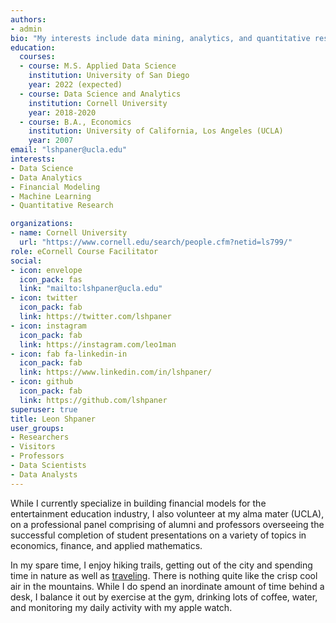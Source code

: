 ```yaml
---
authors:
- admin
bio: "My interests include data mining, analytics, and quantitative research."
education:
  courses:
  - course: M.S. Applied Data Science
    institution: University of San Diego
    year: 2022 (expected)
  - course: Data Science and Analytics
    institution: Cornell University
    year: 2018-2020
  - course: B.A., Economics
    institution: University of California, Los Angeles (UCLA)
    year: 2007
email: "lshpaner@ucla.edu"
interests:
- Data Science
- Data Analytics
- Financial Modeling
- Machine Learning
- Quantitative Research

organizations:
- name: Cornell University
  url: "https://www.cornell.edu/search/people.cfm?netid=ls799/"
role: eCornell Course Facilitator
social:
- icon: envelope
  icon_pack: fas
  link: "mailto:lshpaner@ucla.edu"
- icon: twitter
  icon_pack: fab
  link: https://twitter.com/lshpaner
- icon: instagram
  icon_pack: fab
  link: https://instagram.com/leo1man  
- icon: fab fa-linkedin-in
  icon_pack: fab
  link: https://www.linkedin.com/in/lshpaner/
- icon: github
  icon_pack: fab
  link: https://github.com/lshpaner
superuser: true
title: Leon Shpaner
user_groups:
- Researchers
- Visitors
- Professors
- Data Scientists
- Data Analysts
---
```


While I currently specialize in building financial models for the entertainment education industry, I also volunteer at my alma mater (UCLA), on a professional panel comprising of alumni and professors overseeing the successful completion of student presentations on a variety of topics in economics, finance, and applied mathematics. 

In my spare time, I enjoy hiking trails, getting out of the city and spending time in nature as well as [traveling](/post/an-island-in-the-mist/). There is nothing quite like the crisp cool air in the mountains. While I do spend an inordinate amount of time behind a desk, I balance it out by exercise at the gym, drinking lots of coffee, water, and monitoring my daily activity with my apple watch. 

